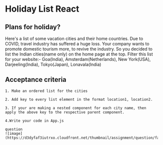 # Holiday List React
## Plans for holiday?
Here's a list of some vacation cities and their home countries. Due to COVID, travel industry has suffered a huge loss. Your company wants to promote domestic tourism more, to revive the industry. So you decided to list the Indian cities(name only) on the home page at the top.
Filter this list for your website:-
Goa(India), Amsterdam(Netherlands), New York(USA), Darjeeling(India), Tokyo(Japan), Lonavala(India)

## Acceptance criteria

    1. Make an ordered list for the cities

    2. Add key to every list element in the format location1, location2.

    3. If your are making a nested component for each city name, then apply the above key to the respective parent component.

    4.Write your code in App.js

    question
    ![image](https://d3dyfaf3iutrxo.cloudfront.net/thumbnail/assignment/question/fa971de46f204f1d8a1e8f6e382c2d0f.png)
